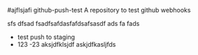 #ajflsjafi github-push-test
A repository to test github webhooks

sfs dfsad fsadfsafdasfafdsafsasdf ads fa fads 
- test push to staging
- 123
-23
aksjdfklsjdf
askjdfkasljfds

